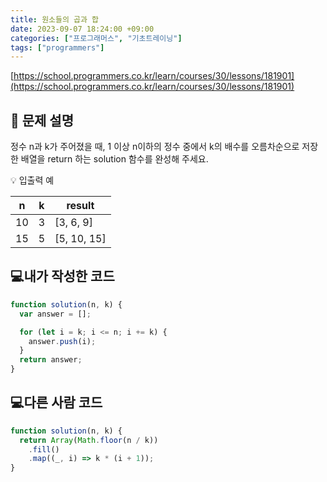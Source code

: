 ```yaml
---
title: 원소들의 곱과 합
date: 2023-09-07 18:24:00 +09:00
categories: ["프로그래머스", "기초트레이닝"]
tags: ["programmers"]
---
```


[https://school.programmers.co.kr/learn/courses/30/lessons/181901](https://school.programmers.co.kr/learn/courses/30/lessons/181901)

## 📔 문제 설명

정수 n과 k가 주어졌을 때, 1 이상 n이하의 정수 중에서 k의 배수를 오름차순으로 저장한 배열을 return 하는 solution 함수를 완성해 주세요.

💡 입출력 예

|  n  |  k  | result      |
| :-: | :-: | ----------- |
| 10  |  3  | [3, 6, 9]   |
| 15  |  5  | [5, 10, 15] |

## 💻내가 작성한 코드

```js
function solution(n, k) {
  var answer = [];

  for (let i = k; i <= n; i += k) {
    answer.push(i);
  }
  return answer;
}
```

## 💻다른 사람 코드

```js
function solution(n, k) {
  return Array(Math.floor(n / k))
    .fill()
    .map((_, i) => k * (i + 1));
}
```
